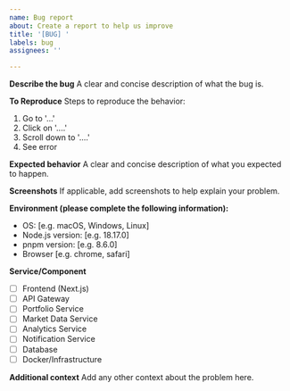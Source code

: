 ```yaml
---
name: Bug report
about: Create a report to help us improve
title: '[BUG] '
labels: bug
assignees: ''

---
```


**Describe the bug**
A clear and concise description of what the bug is.

**To Reproduce**
Steps to reproduce the behavior:
1. Go to '...'
2. Click on '....'
3. Scroll down to '....'
4. See error

**Expected behavior**
A clear and concise description of what you expected to happen.

**Screenshots**
If applicable, add screenshots to help explain your problem.

**Environment (please complete the following information):**
 - OS: [e.g. macOS, Windows, Linux]
 - Node.js version: [e.g. 18.17.0]
 - pnpm version: [e.g. 8.6.0]
 - Browser [e.g. chrome, safari]

**Service/Component**
- [ ] Frontend (Next.js)
- [ ] API Gateway
- [ ] Portfolio Service
- [ ] Market Data Service
- [ ] Analytics Service
- [ ] Notification Service
- [ ] Database
- [ ] Docker/Infrastructure

**Additional context**
Add any other context about the problem here.